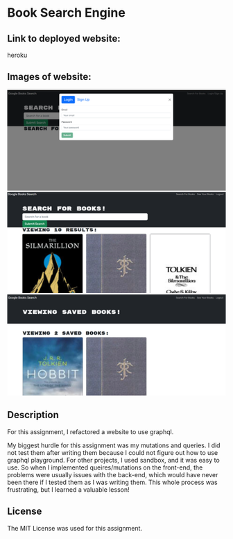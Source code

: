 # Book Search Engine

## Link to deployed website:

heroku

## Images of website:

![Image 1 of website](./readme-img/booksearch1.png)
![Image 2 of website](./readme-img/booksearch2.png)
![Image 3 of website](./readme-img/booksearch3.png)

## Description

For this assignment, I refactored a website to use graphql. 

My biggest hurdle for this assignment was my mutations and queries. I did not test them after writing them because I could not figure out how to use graphql playground. For other projects, I used sandbox, and it was easy to use. So when I implemented queires/mutations on the front-end, the problems were usually issues with the back-end, which would have never been there if I tested them as I was writing them. This whole process was frustrating, but I learned a valuable lesson!

## License

The MIT License was used for this assignment.